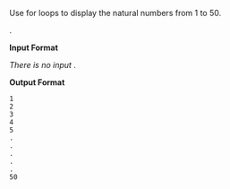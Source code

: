 Use for loops to display the natural numbers from 1 to 50. 

.

**Input Format**

*There is no input* .



**Output Format**

```
1
2
3
4
5
.
.
.
.
.
50
```